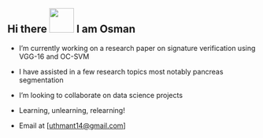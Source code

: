 ## Hi there <img src="https://user-images.githubusercontent.com/61668807/198291877-28308e84-f91f-4f9f-aad2-46f5e0aa1c4f.gif" width="50" height="50" /> I am Osman

- I’m currently working on a research paper on signature verification using VGG-16 and OC-SVM

- I have assisted in a few research topics most notably pancreas segmentation

- I’m looking to collaborate on data science projects

- Learning, unlearning, relearning!

- Email at [uthmant14@gmail.com]
